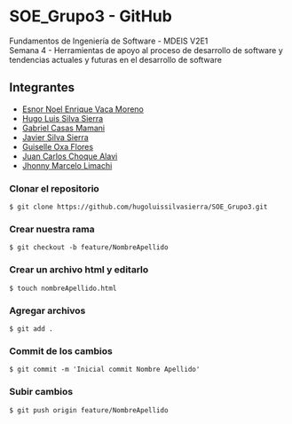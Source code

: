 # SOE_Grupo3 - GitHub
<p>Fundamentos de Ingeniería de Software - MDEIS V2E1<br>
Semana 4 - Herramientas de apoyo al proceso de desarrollo de software y tendencias actuales y futuras en el desarrollo de software</p>

## Integrantes

- [Esnor Noel Enrique Vaca Moreno](https://github.com/enevaca)
- [Hugo Luis Silva Sierra](https://github.com/hugoluissilvasierra)
- [Gabriel Casas Mamani](https://github.com/casasmgb)
- [Javier Silva Sierra](https://github.com/JavierSilva)
- [Guiselle Oxa Flores](https://github.com/#)
- [Juan Carlos Choque Alavi](https://github.com/juanks007)
- [Jhonny Marcelo Limachi](https://github.com/marcelo-2000)

### Clonar el repositorio
`$ git clone https://github.com/hugoluissilvasierra/SOE_Grupo3.git`

### Crear nuestra rama
`$ git checkout -b feature/NombreApellido`

### Crear un archivo html y editarlo
`$ touch nombreApellido.html`

### Agregar archivos
`$ git add .`

### Commit de los cambios
`$ git commit -m 'Inicial commit Nombre Apellido'`

### Subir cambios
`$ git push origin feature/NombreApellido`
